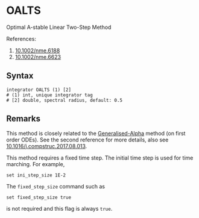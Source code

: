 # OALTS

Optimal A-stable Linear Two-Step Method

References:

1. [10.1002/nme.6188](https://doi.org/10.1002/nme.6188)
2. [10.1002/nme.6623](https://doi.org/10.1002/nme.6623)

## Syntax

```text
integrator OALTS (1) [2]
# (1) int, unique integrator tag
# [2] double, spectral radius, default: 0.5
```

## Remarks

This method is closely related to the [Generalised-Alpha](GeneralizedAlpha.md) method (on first order ODEs).
See the second reference for more details, also see [10.1016/j.compstruc.2017.08.013](https://doi.org/10.1016/j.compstruc.2017.08.013).

This method requires a fixed time step.
The initial time step is used for time marching.
For example,

```text
set ini_step_size 1E-2
```

The `fixed_step_size` command such as

```
set fixed_step_size true
```

is not required and this flag is always `true`.